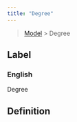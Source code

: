 ```yaml
---
title: "Degree"
---
```


> [Model](./../) > Degree

## Label

### English
Degree


## Definition



    
